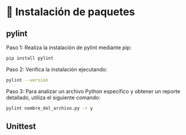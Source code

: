 # 🐍 Instalación de paquetes
## pylint
Paso 1: Realiza la instalación de pylint mediante pip:
````bash
pip install pylint
````
Paso 2: Verifica la instalación ejecutando:
````bash
pylint --version
````
Paso 3: Para analizar un archivo Python específico y obtener un reporte detallado, utiliza el siguiente comando:
```bash
pylint nombre_del_archivo.py -r y
```
## Unittest